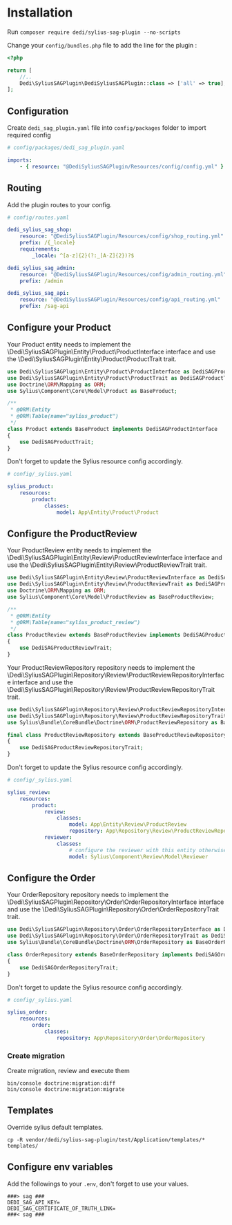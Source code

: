 # Installation

Run `composer require dedi/sylius-sag-plugin --no-scripts`

Change your `config/bundles.php` file to add the line for the plugin :

```php
<?php

return [
    //..
    Dedi\SyliusSAGPlugin\DediSyliusSAGPlugin::class => ['all' => true],
];
```

## Configuration

Create `dedi_sag_plugin.yaml` file into `config/packages` folder to import required config

```yaml
# config/packages/dedi_sag_plugin.yaml

imports:
    - { resource: "@DediSyliusSAGPlugin/Resources/config/config.yml" }
```

## Routing

Add the plugin routes to your config.

```yaml
# config/routes.yaml

dedi_sylius_sag_shop:
    resource: "@DediSyliusSAGPlugin/Resources/config/shop_routing.yml"
    prefix: /{_locale}
    requirements:
        _locale: ^[a-z]{2}(?:_[A-Z]{2})?$

dedi_sylius_sag_admin:
    resource: "@DediSyliusSAGPlugin/Resources/config/admin_routing.yml"
    prefix: /admin

dedi_sylius_sag_api:
    resource: "@DediSyliusSAGPlugin/Resources/config/api_routing.yml"
    prefix: /sag-api
```

## Configure your Product

Your Product entity needs to implement the \Dedi\SyliusSAGPlugin\Entity\Product\ProductInterface interface and use the \Dedi\SyliusSAGPlugin\Entity\Product\ProductTrait trait.

```php
use Dedi\SyliusSAGPlugin\Entity\Product\ProductInterface as DediSAGProductInterface;
use Dedi\SyliusSAGPlugin\Entity\Product\ProductTrait as DediSAGProductTrait;
use Doctrine\ORM\Mapping as ORM;
use Sylius\Component\Core\Model\Product as BaseProduct;

/**
 * @ORM\Entity
 * @ORM\Table(name="sylius_product")
 */
class Product extends BaseProduct implements DediSAGProductInterface
{
    use DediSAGProductTrait;
}
```

Don't forget to update the Sylius resource config accordingly.

```yaml
# config/_sylius.yaml

sylius_product:
    resources:
        product:
            classes:
                model: App\Entity\Product\Product
```

## Configure the ProductReview

Your ProductReview entity needs to implement the \Dedi\SyliusSAGPlugin\Entity\Review\ProductReviewInterface interface and use the \Dedi\SyliusSAGPlugin\Entity\Review\ProductReviewTrait trait.

```php
use Dedi\SyliusSAGPlugin\Entity\Review\ProductReviewInterface as DediSAGProductReviewInterface;
use Dedi\SyliusSAGPlugin\Entity\Review\ProductReviewTrait as DediSAGProductReviewTrait;
use Doctrine\ORM\Mapping as ORM;
use Sylius\Component\Core\Model\ProductReview as BaseProductReview;

/**
 * @ORM\Entity
 * @ORM\Table(name="sylius_product_review")
 */
class ProductReview extends BaseProductReview implements DediSAGProductReviewInterface
{
    use DediSAGProductReviewTrait;
}
```

Your ProductReviewRepository repository needs to implement the \Dedi\SyliusSAGPlugin\Repository\Review\ProductReviewRepositoryInterface interface and use the \Dedi\SyliusSAGPlugin\Repository\Review\ProductReviewRepositoryTrait trait.

```php
use Dedi\SyliusSAGPlugin\Repository\Review\ProductReviewRepositoryInterface as DediSAGProductReviewRepositoryInterface;
use Dedi\SyliusSAGPlugin\Repository\Review\ProductReviewRepositoryTrait as DediSAGProductReviewRepositoryTrait;
use Sylius\Bundle\CoreBundle\Doctrine\ORM\ProductReviewRepository as BaseProductReviewRepository;

final class ProductReviewRepository extends BaseProductReviewRepository implements DediSAGProductReviewRepositoryInterface
{
    use DediSAGProductReviewRepositoryTrait;
}
```

Don't forget to update the Sylius resource config accordingly.

```yaml
# config/_sylius.yaml

sylius_review:
    resources:
        product:
            review:
                classes:
                    model: App\Entity\Review\ProductReview
                    repository: App\Repository\Review\ProductReviewRepository
            reviewer:
                classes:
                    # configure the reviewer with this entity otherwise it will use the Customer entity
                    model: Sylius\Component\Review\Model\Reviewer
```

## Configure the Order

Your OrderRepository repository needs to implement the \Dedi\SyliusSAGPlugin\Repository\Order\OrderRepositoryInterface interface and use the \Dedi\SyliusSAGPlugin\Repository\Order\OrderRepositoryTrait trait.

```php
use Dedi\SyliusSAGPlugin\Repository\Order\OrderRepositoryInterface as DediSAGOrderRepositoryInterface;
use Dedi\SyliusSAGPlugin\Repository\Order\OrderRepositoryTrait as DediSAGOrderRepositoryTrait;
use Sylius\Bundle\CoreBundle\Doctrine\ORM\OrderRepository as BaseOrderRepository;

class OrderRepository extends BaseOrderRepository implements DediSAGOrderRepositoryInterface
{
    use DediSAGOrderRepositoryTrait;
}
```

Don't forget to update the Sylius resource config accordingly.

```yaml
# config/_sylius.yaml

sylius_order:
    resources:
        order:
            classes:
                repository: App\Repository\Order\OrderRepository
```

### Create migration

Create migration, review and execute them

```shell
bin/console doctrine:migration:diff
bin/console doctrine:migration:migrate
```

## Templates

Override sylius default templates.

```shell
cp -R vendor/dedi/sylius-sag-plugin/test/Application/templates/* templates/
```

## Configure env variables

Add the followings to your `.env`, don't forget to use your values.

```dotenv
###> sag ###
DEDI_SAG_API_KEY=
DEDI_SAG_CERTIFICATE_OF_TRUTH_LINK=
###< sag ###
```
